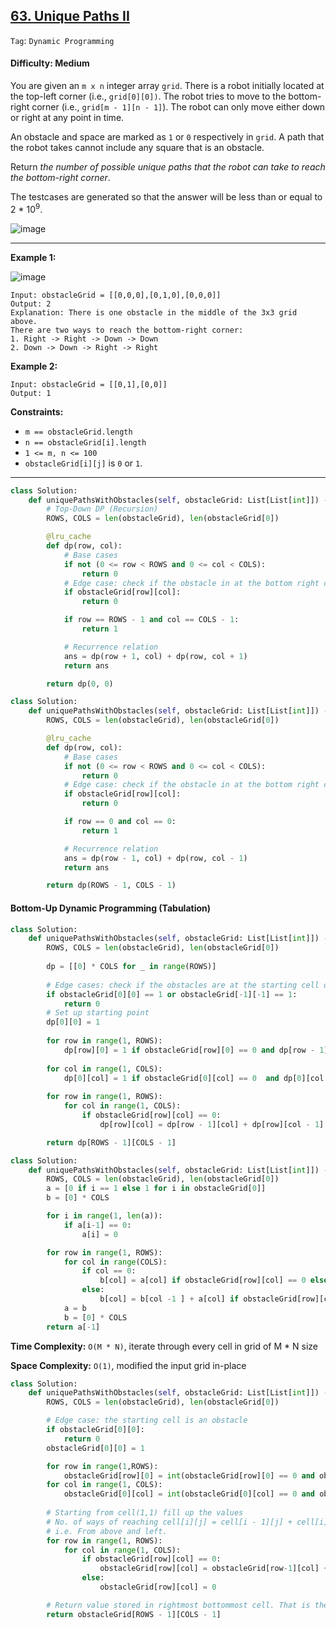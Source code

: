 ## [63. Unique Paths II](https://leetcode.com/problems/unique-paths-ii/)

```Tag```: ```Dynamic Programming```

#### Difficulty: Medium

You are given an ```m x n``` integer array ```grid```. There is a robot initially located at the top-left corner (i.e., ```grid[0][0])```. The robot tries to move to the bottom-right corner (i.e., ```grid[m - 1][n - 1]```). The robot can only move either down or right at any point in time.

An obstacle and space are marked as ```1``` or ```0``` respectively in ```grid```. A path that the robot takes cannot include any square that is an obstacle.

Return _the number of possible unique paths that the robot can take to reach the bottom-right corner_.

The testcases are generated so that the answer will be less than or equal to 2 * 10<sup>9</sup>.

![image](https://user-images.githubusercontent.com/35042430/220469345-35d190d7-6bf9-47e8-8cf5-2c652c343ef3.png)

---

__Example 1:__

![image](https://assets.leetcode.com/uploads/2020/11/04/robot1.jpg)
```
Input: obstacleGrid = [[0,0,0],[0,1,0],[0,0,0]]
Output: 2
Explanation: There is one obstacle in the middle of the 3x3 grid above.
There are two ways to reach the bottom-right corner:
1. Right -> Right -> Down -> Down
2. Down -> Down -> Right -> Right
```

__Example 2:__

```
Input: obstacleGrid = [[0,1],[0,0]]
Output: 1
```

__Constraints:__

- ```m == obstacleGrid.length```
- ```n == obstacleGrid[i].length```
- ```1 <= m, n <= 100```
- ```obstacleGrid[i][j]``` is ```0``` or ```1```.

---

```Python
class Solution:
    def uniquePathsWithObstacles(self, obstacleGrid: List[List[int]]) -> int:
        # Top-Down DP (Recursion)
        ROWS, COLS = len(obstacleGrid), len(obstacleGrid[0])

        @lru_cache
        def dp(row, col):
            # Base cases
            if not (0 <= row < ROWS and 0 <= col < COLS):
                return 0
            # Edge case: check if the obstacle in at the bottom right corner
            if obstacleGrid[row][col]:
                return 0

            if row == ROWS - 1 and col == COLS - 1:
                return 1

            # Recurrence relation
            ans = dp(row + 1, col) + dp(row, col + 1)
            return ans

        return dp(0, 0)
```

```Python
class Solution:
    def uniquePathsWithObstacles(self, obstacleGrid: List[List[int]]) -> int:
        ROWS, COLS = len(obstacleGrid), len(obstacleGrid[0])

        @lru_cache
        def dp(row, col):
            # Base cases
            if not (0 <= row < ROWS and 0 <= col < COLS):
                return 0
            # Edge case: check if the obstacle in at the bottom right corner
            if obstacleGrid[row][col]:
                return 0

            if row == 0 and col == 0:
                return 1

            # Recurrence relation
            ans = dp(row - 1, col) + dp(row, col - 1)
            return ans

        return dp(ROWS - 1, COLS - 1)
```

#### Bottom-Up Dynamic Programming (Tabulation)

```Python
class Solution:
    def uniquePathsWithObstacles(self, obstacleGrid: List[List[int]]) -> int:
        ROWS, COLS = len(obstacleGrid), len(obstacleGrid[0])
        
        dp = [[0] * COLS for _ in range(ROWS)]
        
        # Edge cases: check if the obstacles are at the starting cell or the finished cell
        if obstacleGrid[0][0] == 1 or obstacleGrid[-1][-1] == 1:
            return 0
        # Set up starting point
        dp[0][0] = 1
        
        for row in range(1, ROWS):
            dp[row][0] = 1 if obstacleGrid[row][0] == 0 and dp[row - 1][0] == 1 else 0
            
        for col in range(1, COLS):
            dp[0][col] = 1 if obstacleGrid[0][col] == 0  and dp[0][col - 1] == 1 else 0
        
        for row in range(1, ROWS):
            for col in range(1, COLS):
                if obstacleGrid[row][col] == 0:
                    dp[row][col] = dp[row - 1][col] + dp[row][col - 1]

        return dp[ROWS - 1][COLS - 1]
```

```Python
class Solution:
    def uniquePathsWithObstacles(self, obstacleGrid: List[List[int]]) -> int:
        ROWS, COLS = len(obstacleGrid), len(obstacleGrid[0])
        a = [0 if i == 1 else 1 for i in obstacleGrid[0]]
        b = [0] * COLS

        for i in range(1, len(a)):
            if a[i-1] == 0:
                a[i] = 0

        for row in range(1, ROWS):
            for col in range(COLS):
                if col == 0:
                    b[col] = a[col] if obstacleGrid[row][col] == 0 else 0
                else:
                    b[col] = b[col -1 ] + a[col] if obstacleGrid[row][col] == 0 else 0
            a = b
            b = [0] * COLS
        return a[-1]
```

__Time Complexity:__ ```O(M * N)```, iterate through every cell in grid of M * N size

__Space Complexity:__ ```O(1)```, modified the input grid in-place

```Python
class Solution:
    def uniquePathsWithObstacles(self, obstacleGrid: List[List[int]]) -> int:
        ROWS, COLS = len(obstacleGrid), len(obstacleGrid[0])

        # Edge case: the starting cell is an obstacle
        if obstacleGrid[0][0]:
            return 0
        obstacleGrid[0][0] = 1

        for row in range(1,ROWS):
            obstacleGrid[row][0] = int(obstacleGrid[row][0] == 0 and obstacleGrid[row-1][0] == 1)
        for col in range(1, COLS):
            obstacleGrid[0][col] = int(obstacleGrid[0][col] == 0 and obstacleGrid[0][col-1] == 1)
        
        # Starting from cell(1,1) fill up the values
        # No. of ways of reaching cell[i][j] = cell[i - 1][j] + cell[i][j - 1]
        # i.e. From above and left.
        for row in range(1, ROWS):
            for col in range(1, COLS):
                if obstacleGrid[row][col] == 0:
                    obstacleGrid[row][col] = obstacleGrid[row-1][col] + obstacleGrid[row][col-1]
                else:
                    obstacleGrid[row][col] = 0

        # Return value stored in rightmost bottommost cell. That is the destination.            
        return obstacleGrid[ROWS - 1][COLS - 1]
```
